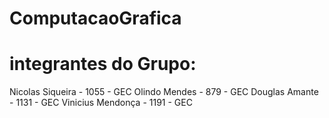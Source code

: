 # ComputacaoGrafica

# integrantes do Grupo:
  Nicolas Siqueira - 1055 - GEC
  Olindo Mendes - 879 - GEC
  Douglas Amante - 1131 - GEC
  Vinicius Mendonça - 1191 - GEC
